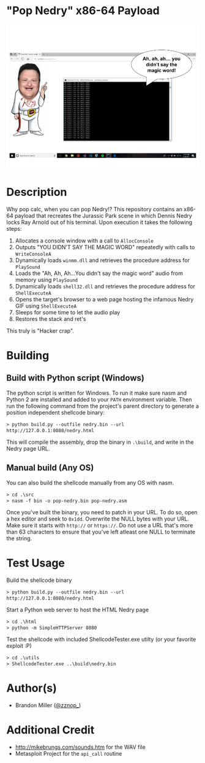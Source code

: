 # "Pop Nedry" x86-64 Payload
![alt text](screenshots/screenshot.png)

# Description
Why pop calc, when you can pop Nedry!? This repository contains an x86-64 payload that recreates the Jurassic Park scene in which Dennis Nedry locks Ray Arnold out of his terminal. Upon execution it takes the following steps:
1. Allocates a console window with a call to `AllocConsole`
2. Outputs "YOU DIDN'T SAY THE MAGIC WORD" repeatedly with calls to `WriteConsoleA`
3. Dynamically loads `winmm.dll` and retrieves the procedure address for `PlaySound`
4. Loads the "Ah, Ah, Ah...You didn't say the magic word" audio from memory using `PlaySound`
5. Dynamically loads `shell32.dll` and retrieves the procedure address for `ShellExecuteA`
6. Opens the target's browser to a web page hosting the infamous Nedry GIF using `ShellExecuteA`
7. Sleeps for some time to let the audio play
8. Restores the stack and ret's

This truly is "Hacker crap".

# Building

## Build with Python script (Windows)
The python script is written for Windows. To run it make sure nasm and Python 2 are installed and added to your `PATH` environment variable. Then run the following command from the project's parent directory to generate a position independent shellcode binary:
```
> python build.py --outfile nedry.bin --url http://127.0.0.1:8080/nedry.html
```
This will compile the assembly, drop the binary in `.\build`, and write in the Nedry page URL.

## Manual build (Any OS)
You can also build the shellcode manually from any OS with nasm.
```
> cd .\src
> nasm -f bin -o pop-nedry.bin pop-nedry.asm
```
Once you've built the binary, you need to patch in your URL. To do so, open a hex editor and seek to `0x1dd`. Overwrite the NULL bytes with your URL. Make sure it starts with `http://` or `https://`. Do not use a URL that's more than 63 characters to ensure that you've left atleast one NULL to terminate the string.

# Test Usage
Build the shellcode binary
```
> python build.py --outfile nedry.bin --url http://127.0.0.1:8080/nedry.html
```

Start a Python web server to host the HTML Nedry page
```
> cd .\html
> python -m SimpleHTTPServer 8080
```

Test the shellcode with included ShellcodeTester.exe utilty (or your favorite exploit :P)
```
> cd .\utils
> ShellcodeTester.exe ..\build\nedry.bin
```

# Author(s)
* Brandon Miller ([@zznop_](https://twitter.com/zznop_))

# Additional Credit
* http://mikebrungs.com/sounds.htm for the WAV file
* Metasploit Project for the `api_call` routine